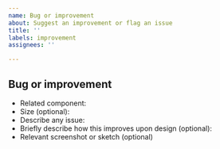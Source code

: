 ```yaml
---
name: Bug or improvement
about: Suggest an improvement or flag an issue
title: ''
labels: improvement
assignees: ''

---
```


## Bug or improvement
- Related component:
- Size (optional):
- Describe any issue:
- Briefly describe how this improves upon design (optional):
- Relevant screenshot or sketch (optional)
